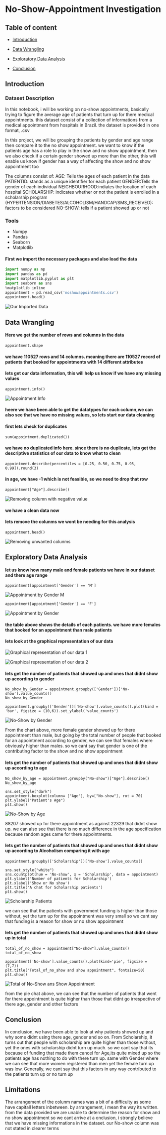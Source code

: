 # No-Show-Appointment Investigation
## Table of content

   - [Introduction](Introduction)
   
   - [Data Wrangling](Data-Wrangling)
   
   - [Exploratory Data Analysis](Exploratory-Data-Analysis)
   
   - [Conclusion](Conclusion)

## Introduction
### Dataset Description

In this notebook, i will be working on no-show appointments, basically trying to figure the average age of patients that turn up for there medical appointments. this dataset consist of a collection of informations from a medical appointment from hospitals in Brazil. the dataset is provided in one format, .csv

In this project, we will be grouping the patients by gender and age range then compare it to the no show appointment. we want to know if the patients age has a role to play in the show and no show appointment, then we also check if a certain gender showed up more than the other, this will enable us know if gender has a way of affecting the show and no show appointment too

The columns consist of: AGE: Tells the ages of each patient in the data PATIENTID: stands as a unique identifier for each patient GENDER:Tells the gender of each individual NEIGHBOURHOOD:indiates the location of each hospital SCHOLARSHIP: indicates whether or not the patient is enrolled in a scholarship program (HYPERTENSION/DIABETES/ALCOHOLISM/HANDCAP/SMS_RECEIVED): factors to be considered NO-SHOW: tells if a patient showed up or not

### Tools
- Numpy
- Pandas
- Seaborn
- Matplotlib

#### First we import the necessary packages and also load the data

```python
import numpy as np
import pandas as pd
import matplotlib.pyplot as plt
import seaborn as sns
%matplotlib inline
appointment = pd.read_csv('noshowappointments.csv')
appointment.head()
```

![Our Imported Data](https://github.com/Luchytonia/No-show-appointment/assets/54556297/33bd5e07-e8eb-4375-95bb-c473b18fbeeb)

## Data Wrangling
#### Here we get the number of rows and columns in the data

```appointment.shape```

#### we have 110527 rows and 14 columns. meaning there are 110527 record of patients that booked for appointments with 14 different attributes
#### lets get our data information, this will help us know if we have any missing values

```appointment.info()```

![Appointment Info](https://github.com/Luchytonia/No-show-appointment/assets/54556297/9c9f5403-4dd4-4626-ba20-b370545ee5eb)

#### heere we have been able to get the datatypes for each column,we can also see that we have no missing values, so lets start our data cleaning
#### first lets check for duplicates

```sum(appointment.duplicated())```

#### we have no duplicated info here. since there is no duplicate, lets get the descriptive statistics of our data to know what to clean

```appointment.describe(percentiles = [0.25, 0.50, 0.75, 0.95, 0.99]).round(3)```

#### in age, we have -1 which is not feasible, so we need to drop that row

```appointment.drop(appointment[appointment["Age"] == appointment["Age"].min()].index, inplace = True)
appointment["Age"].describe()
```

![Removing column with negative value](https://github.com/Luchytonia/No-show-appointment/assets/54556297/433d1824-9c08-4157-8f80-67e087d19bfd)

#### we have a clean data now
#### lets remove the colunms we wont be needing for this analysis

```appointment.drop(['AppointmentID','ScheduledDay', 'Neighbourhood'], axis = 1, inplace =True )
appointment.head()
```

![Removing unwanted colunms](https://github.com/Luchytonia/No-show-appointment/assets/54556297/81dc409b-0351-40f6-a6dc-ba2867bdea0d)

## Exploratory Data Analysis
#### let us know how many male and female patients we have in our dataset and there age range
```appointment[appointment['Gender'] == 'M']```

![Appointment by Gender M](https://github.com/Luchytonia/No-show-appointment/assets/54556297/b3f72eca-2945-4063-a8f3-9bd90eb2b1ab)

```appointment[appointment['Gender'] == 'F']```

 ![Appointment by Gender](https://github.com/Luchytonia/No-show-appointment/assets/54556297/bd99dbf8-3d38-4f8b-98cf-b8b2e0896fa7)

#### the table above shows the details of each patients. we have more females that booked for an appointment than male patients

#### lets look at the graphical representation of our data
![Graphical representation of our data 1](https://github.com/Luchytonia/No-show-appointment/assets/54556297/0f82fab0-4458-465e-8eee-5a224c32c6cd)

![Graphical representation of our data 2](https://github.com/Luchytonia/No-show-appointment/assets/54556297/cd77c9ba-3a2b-4502-a06a-2a4b4abdc836)

#### lets get the number of patients that showed up and ones that didnt show up according to gender
```
No_show_by_Gender = appointment.groupby(['Gender'])['No-show'].value_counts()
No_show_by_Gender
```

```appointment.groupby(['Gender'])['No-show'].value_counts().plot(kind = 'bar', figsize = (10,6)).set_ylabel('value_counts')```

![No-Show by Gender](https://github.com/Luchytonia/No-show-appointment/assets/54556297/d0f36ff3-1627-47da-a3fc-1f419eb4dc26)

From the chart above, more female gender showed up for there appointment than male, but going by the total number of people that booked for an appointment according to gender, we can see that females where obviously higher than males. so we cant say that gender is one of the contributing factor to the show and no show appointment

#### lets get the number of patients that showed up and ones that didnt show up according to age
```
No_show_by_age = appointment.groupby("No-show")["Age"].describe()
No_show_by_age
```


```
sns.set_style("dark")
appointment.boxplot(column= ["Age"], by=["No-show"], rot = 70)
plt.ylabel("Patient's Age")
plt.show()
```
![No-Show by Age](https://github.com/Luchytonia/No-show-appointment/assets/54556297/e7788727-3bed-4624-ad1d-2b6c891a412c)

88207 showed up for there appointment as against 22329 that didnt show up. we can also see that there is no much difference in the age specification because random ages came for there appointments.

#### lets get the number of patients that showed up and ones that didnt show up according to Alcoholism comparing it with age
```
appointment.groupby(['Scholarship'])['No-show'].value_counts()
```

```
sns.set_style("white")
sns.countplot(hue = 'No-show', x = 'Scholarship', data = appointment)
plt.ylabel('Number of patients for Scholarship')
plt.xlabel('Show or No show')
plt.title('A chat for Scholarship patients')
plt.show()
```
![Scholarship Patients](https://github.com/Luchytonia/No-show-appointment/assets/54556297/4ef214b8-1150-43f4-9357-62e5d31e6924)

we can see that the patients with government funding is higher than those without, yet the turn up for the appointment was very small so we cant say that funding is a reason for show or no show appointment

#### lets get the number of patients that showed up and ones that didnt show up in total
```
total_of_no_show = appointment["No-show"].value_counts()
total_of_no_show
```

```
appointment['No-show'].value_counts().plot(kind='pie', figsize = (7,7))
plt.title("Total_of_no_show and show appointment", fontsize=50)
plt.show()
```
![Total of No-Show ans Show Appointment](https://github.com/Luchytonia/No-show-appointment/assets/54556297/e6ee63ab-f2bc-4331-88b7-3f578a92d75f)

from the pie chat above, we can see that the number of patients that went for there appointment is quite higher than those that didnt go irrespective of there age, gender and other factors

## Conclusion
In conclusion, we have been able to look at why patients showed up and why some didnt using there age, gender and so on. From Scholarship, it turns out that people with scholarship are quite higher than those without, yet the ones with scholarship didnt turn up much. so we cant say that its because of funding that made them cancel for Age,its quite mixed up so the patients age has nothing to do with there turn up. same with Gender where we can see that more women registered than men yet the female turn up was low. Generally, we cant say that this factors in any way contributed to the patients turn up or no turn up

## Limitations
The arrangement of the colunm names was a bit of a difficulty as some have capitall letters inbetween. by arrangement, i mean the way its written. from the data provided we are unable to determine the reason for show and no show appointment so we cant arrive at a onclusion, i strongly believe that we have missing informations in the dataset. our No-show column was not stated in clearer terms











